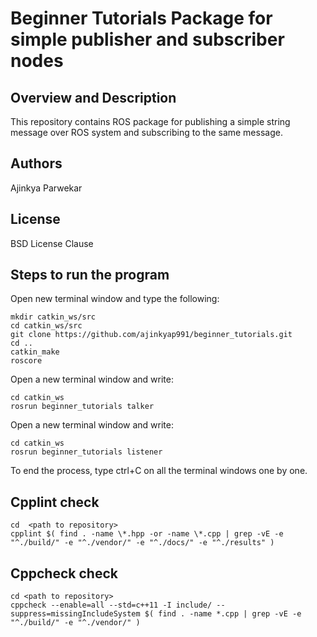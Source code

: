 # Beginner Tutorials Package for simple publisher and subscriber nodes

## Overview and Description

This repository contains ROS package for publishing a simple string message over ROS system and subscribing to the same message.

## Authors

Ajinkya Parwekar

## License

BSD License Clause

## Steps to run the program
Open new terminal window and type the following:
```
mkdir catkin_ws/src
cd catkin_ws/src
git clone https://github.com/ajinkyap991/beginner_tutorials.git
cd ..
catkin_make
roscore
```
Open a new terminal window and write:
```
cd catkin_ws
rosrun beginner_tutorials talker
```
Open a new terminal window and write:
```
cd catkin_ws
rosrun beginner_tutorials listener
``` 
To end the process, type ctrl+C on all the terminal windows one by one.

## Cpplint check
```
cd  <path to repository>
cpplint $( find . -name \*.hpp -or -name \*.cpp | grep -vE -e "^./build/" -e "^./vendor/" -e "^./docs/" -e "^./results" )

```

## Cppcheck check
```
cd <path to repository>
cppcheck --enable=all --std=c++11 -I include/ --suppress=missingIncludeSystem $( find . -name *.cpp | grep -vE -e "^./build/" -e "^./vendor/" )

```